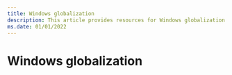 ```yaml
---
title: Windows globalization
description: This article provides resources for Windows globalization
ms.date: 01/01/2022
---
```

# Windows globalization
